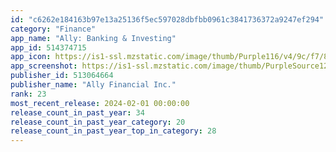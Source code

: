```yaml
---
id: "c6262e184163b97e13a25136f5ec597028dbfbb0961c3841736372a9247ef294"
category: "Finance"
app_name: "Ally: Banking & Investing"
app_id: 514374715
app_icon: https://is1-ssl.mzstatic.com/image/thumb/Purple116/v4/9c/f7/87/9cf78755-0f8d-c2ac-99c9-0e70e226aac8/AppIcon-0-1x_U007emarketing-0-6-0-85-220.png/1024x1024bb.png
app_screenshot: https://is1-ssl.mzstatic.com/image/thumb/PurpleSource126/v4/a3/73/67/a37367ff-1d32-e39f-6d8f-a6b0a02a5d24/67b16472-28b8-49c6-be76-799983d5586e_1284x2778-Tile1.jpg/1284x2778bb.png
publisher_id: 513064664
publisher_name: "Ally Financial Inc."
rank: 23
most_recent_release: 2024-02-01 00:00:00
release_count_in_past_year: 34
release_count_in_past_year_category: 20
release_count_in_past_year_top_in_category: 28
---
```

